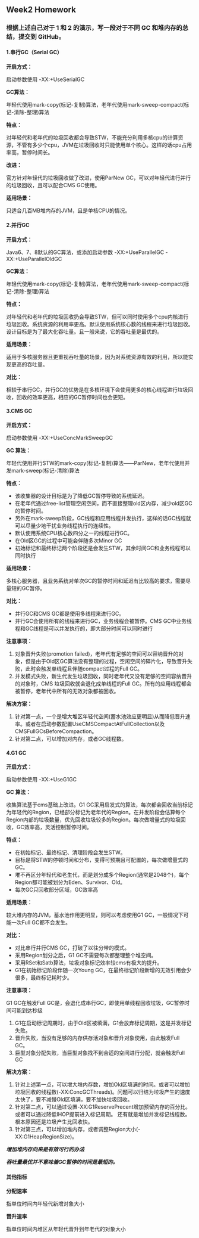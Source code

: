 ## Week2 Homework

### 根据上述自己对于 1 和 2 的演示，写一段对于不同 GC 和堆内存的总结，提交到 GitHub。



#### 1.串行GC（Serial GC）

**开启方式：**

启动参数使用 -XX:+UseSerialGC

**GC算法：**

年轻代使用mark-copy(标记-复制)算法，老年代使用mark-sweep-compact(标记-清除-整理)算法

**特点：**

对年轻代和老年代的垃圾回收都会导致STW，不能充分利用多核cpu的计算资源，不管有多少个cpu，JVM在垃圾回收时只能使用单个核心。这样的话cpu占用率高，暂停时间长。

**改进：**

官方针对年轻代的垃圾回收做了改进，使用ParNew GC，可以对年轻代进行并行的垃圾回收，且可以配合CMS GC使用。

**适用场景：**

只适合几百MB堆内存的JVM，且是单核CPU的情况。



#### 2.并行GC

**开启方式：** 

Java6、7、8默认的GC算法，或添加启动参数 -XX:+UseParallelGC -XX:+UseParallelOldGC

**GC算法：**

年轻代使用mark-copy(标记-复制)算法，老年代使用mark-sweep-compact(标记-清除-整理)算法

**特点：**

对年轻代和老年代的垃圾回收扔会导致STW，但可以同时使用多个cpu内核进行垃圾回收。系统资源的利用率更高。默认使用系统核心数的线程来进行垃圾回收。设计目标是为了最大化吞吐量。且一般来说，它的吞吐量是最优的。

**适用场景：**

适用于多核服务器且更重视吞吐量的场景，因为对系统资源有效的利用，所以能实现更高的吞吐量。

**对比：**

相较于串行GC，并行GC的优势是在多核环境下会使用更多的核心线程进行垃圾回收，回收的效率更高，相应的GC暂停时间也会更短。



#### 3.CMS GC

**开启方式：**

启动参数使用 -XX:+UseConcMarkSweepGC

**GC 算法：**

年轻代使用并行STW的mark-copy(标记-复制)算法——ParNew，老年代使用并发mark-sweep(标记-清除)算法

**特点：**

- 该收集器的设计目标是为了降低GC暂停导致的系统延迟。
- 在老年代通过free-list管理空闲空间，而不直接整理old区内存，减少old区GC的暂停时间。
- 另外在mark-sweep阶段，GC线程和应用线程并发执行，这样的话GC线程就可以尽量少地干扰业务线程执行的连续性。
- 默认使用系统CPU核心数四分之一的线程进行GC。
- 在Old区GC的过程中可能会伴随多次Minor GC
- 初始标记和最终标记两个阶段还是会发生STW，其余时间GC和业务线程可以同时执行

**适用场景：**

多核心服务器，且业务系统对单次GC的暂停时间和延迟有比较高的要求，需要尽量短的GC暂停。

**对比：**

- 并行GC和CMS GC都是使用多线程来进行GC。
- 并行GC会使用所有的线程来进行GC，业务线程会被暂停。CMS GC中业务线程和GC线程是可以并发执行的，即大部分时间可以同时进行

**注意事项：**

1. 对象晋升失败(promotion failed)，老年代有足够的空间可以容纳晋升的对象，但是由于Old区GC算法没有整理的过程，空闲空间的碎片化，导致晋升失败，此时会触发单线程且伴随compact过程的Full GC。
2. 并发模式失败，新生代发生垃圾回收，同时老年代又没有足够的空间容纳晋升的对象时，CMS 垃圾回收就会退化成单线程的Full GC。所有的应用线程都会被暂停，老年代中所有的无效对象都被回收。

**解决方案：**

1. 针对第一点，一个是增大堆区年轻代空间(蓄水池效应更明显)从而降低晋升速率。或者在启动参数配置UseCMSCompactAtFullCollection以及CMSFullGCsBeforeCompaction。
2. 针对第二点，可以增加对内存，或者GC线程数。



#### 4.G1 GC

**开启方式：**

启动参数使用 -XX:+UseG1GC

**GC 算法：**

收集算法基于cms基础上改进。G1 GC采用启发式的算法，每次都会回收当前标记为年轻代的Region，已经部分标记为老年代的Region。在并发阶段会估算每个Region内部的垃圾数量，优先回收垃圾较多的Region。每次做增量式的垃圾回收，GC效率高，灵活控制暂停时间。

**特点：**

- 在初始标记、最终标记、清理阶段会发生STW。
- 目标是将STW的停顿时间和分布，变得可预期且可配置的，每次做增量式的GC。
- 堆不再区分年轻代和老生代，而是划分成多个Region(通常是2048个)，每个Region都可能被划分为Eden、Survivor、Old。
- 每次GC只回收部分区域，GC效率高

**适用场景：**

较大堆内存的JVM，蓄水池作用更明显，则可以考虑使用G1 GC，一般情况下可能一次Full GC都不会发生。

**对比：**

- 对比串行并行CMS GC，打破了以往分带的模式。
- 采用Region划分之后，G1 GC不需要每次都整理整个堆空间。
- 采用RSet和Satb算法，垃圾对象标记效率较cms有极大的提升。
- G1在初始标记阶段伴随一次Young GC，在最终标记阶段新增的无效引用会少很多，最终标记耗时少。

**注意事项：**

G1 GC在触发Full GC是，会退化成串行GC，即使用单线程回收垃圾，GC暂停时间可能到达秒级

1. G1在启动标记周期时，由于Old区被填满，G1会放弃标记周期，这是并发标记失败。
2. 晋升失败，当没有足够的内存供存活对象和晋升对象使用，由此触发Full GC。
3. 巨型对象分配失败，当巨型对象找不到合适的空间进行分配，就会触发Full GC

**解决方案：**

1. 针对上述第一点，可以增大堆内存数，增加Old区填满的时间。或者可以增加垃圾回收的线程数(-XX:ConcGCThreads)。问题可以归结为垃圾产生的速度太快了，要不减慢Old区填满，要不加快垃圾回收。
2. 针对第二点，可以通过设置-XX:G1ReservePrecent增加预留内存的百分比。或者可以通过降低IHOP提前进入标记周期。
   还有就是增加并发标记线程数。根本原因还是垃圾产生比回收快。
3. 针对第三点，可以增加堆内存，或者调整Region大小(-XX:G1HeapRegionSize)。

***增加堆内存向来是有效可行的办法***

***吞吐量最优并不意味着GC暂停的时间是最短的。***



#### 其他指标

**分配速率**

指单位时间内年轻代新增对象大小

**晋升速率**

指单位时间内堆区从年轻代晋升到年老代的对象大小
